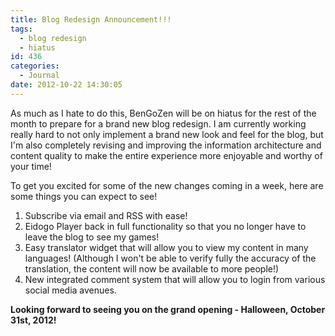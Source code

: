 ```yaml
---
title: Blog Redesign Announcement!!!
tags:
  - blog redesign
  - hiatus
id: 436
categories:
  - Journal
date: 2012-10-22 14:30:05
---
```


As much as I hate to do this, BenGoZen will be on hiatus for the rest of the month to prepare for a brand new blog redesign. I am currently working really hard to not only implement a brand new look and feel for the blog, but I'm also completely revising and improving the information architecture and content quality to make the entire experience more enjoyable and worthy of your time!

To get you excited for some of the new changes coming in a week, here are some things you can expect to see!

1.  Subscribe via email and RSS with ease!
2.  Eidogo Player back in full functionality so that you no longer have to leave the blog to see my games!
3.  Easy translator widget that will allow you to view my content in many languages! (Although I won't be able to verify fully the accuracy of the translation, the content will now be available to more people!)
4.  New integrated comment system that will allow you to login from various social media avenues.

**Looking forward to seeing you on the grand opening - Halloween, October 31st, 2012!**